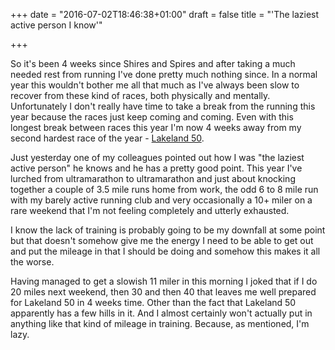 +++
date = "2016-07-02T18:46:38+01:00"
draft = false
title = "'The laziest active person I know'"

+++

So it's been 4 weeks since Shires and Spires and after taking a much needed rest from running I've done pretty much nothing since. In a normal year this wouldn't bother me all that much as I've always been slow to recover from these kind of races, both physically and mentally. Unfortunately I don't really have time to take a break from the running this year because the races just keep coming and coming. Even with this longest break between races this year I'm now 4 weeks away from my second hardest race of the year - [Lakeland 50](http://www.lakeland100.com/the-lakeland-50).

Just yesterday one of my colleagues pointed out how I was "the laziest active person" he knows and he has a pretty good point. This year I've lurched from ultramarathon to ultramarathon and just about knocking together a couple of 3.5 mile runs home from work, the odd 6 to 8 mile run with my barely active running club and very occasionally a 10+ miler on a rare weekend that I'm not feeling completely and utterly exhausted.

I know the lack of training is probably going to be my downfall at some point but that doesn't somehow give me the energy I need to be able to get out and put the mileage in that I should be doing and somehow this makes it all the worse.

Having managed to get a slowish 11 miler in this morning I joked that if I do 20 miles next weekend, then 30 and then 40 that leaves me well prepared for Lakeland 50 in 4 weeks time. Other than the fact that Lakeland 50 apparently has a few hills in it. And I almost certainly won't actually put in anything like that kind of mileage in training. Because, as mentioned, I'm lazy.
